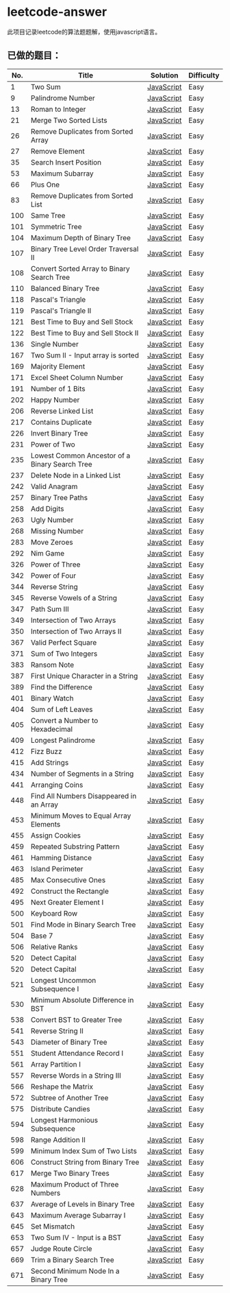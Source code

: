 # leetcode-answer
此项目记录leetcode的算法题题解，使用javascript语言。

## 已做的题目：

| No. | Title | Solution | Difficulty |
| --- | --- | ------ | ------ |
|  1  | Two Sum                         | [JavaScript](https://github.com/laizimo/leetcode-answer/blob/master/first%20day/Two%20Sum.md) |    Easy    |
|  9  | Palindrome Number                         | [JavaScript](https://github.com/laizimo/leetcode-answer/blob/master/first%20day/Palindrome%20Number.md) |    Easy    |
|  13  | Roman to Integer                         | [JavaScript](https://github.com/laizimo/leetcode-answer/blob/master/eighth%20day/Roman%20to%20Integer.md) |    Easy    |
|  21  | Merge Two Sorted Lists                   | [JavaScript](https://github.com/laizimo/leetcode-answer/blob/master/thirteenth%20day/Merge%20Two%20Sorted%20Lists.md) |    Easy    |
|  26  | Remove Duplicates from Sorted Array                           | [JavaScript](https://github.com/laizimo/leetcode-answer/blob/master/second%20day/Remove%20Duplicates%20from%20Sorted%20Array.md) |    Easy    |
|  27  | Remove Element                           | [JavaScript](https://github.com/laizimo/leetcode-answer/blob/master/thirteenth%20day/Remove%20Element.md) |    Easy    |
|  35  | Search Insert Position                   | [JavaScript](https://github.com/laizimo/leetcode-answer/blob/master/thirteenth%20day/Search%20Insert%20Position.md) |    Easy    |
|  53  | Maximum Subarray                         | [JavaScript](https://github.com/laizimo/leetcode-answer/blob/master/thirteenth%20day/Maximum%20Subarray.md) |    Easy    |
|  66  | Plus One                                 | [JavaScript](https://github.com/laizimo/leetcode-answer/blob/master/fourteenth%20day/Plus%20One.md) |    Easy    |
|  83  | Remove Duplicates from Sorted List       | [JavaScript](https://github.com/laizimo/leetcode-answer/blob/master/twelveth%20day/Remove%20Duplicates%20from%20Sorted%20List.md) |    Easy    |
| 100  | Same Tree                                | [JavaScript](https://github.com/laizimo/leetcode-answer/blob/master/eighth%20day/Same%20Tree.md) |    Easy    |
| 101  | Symmetric Tree                           | [JavaScript](https://github.com/laizimo/leetcode-answer/blob/master/thirteenth%20day/Symmetric%20Tree.md) |    Easy    |
| 104  | Maximum Depth of Binary Tree             | [JavaScript](https://github.com/laizimo/leetcode-answer/blob/master/third%20day/Maximum%20Depth%20of%20Binary%20Tree.md) |    Easy    |
| 107  | Binary Tree Level Order Traversal II     | [JavaScript](https://github.com/laizimo/leetcode-answer/blob/master/twelveth%20day/Binary%20Tree%20Level%20Order%20Traversal%20II.md) |    Easy    |
| 108  | Convert Sorted Array to Binary Search Tree | [JavaScript](https://github.com/laizimo/leetcode-answer/blob/master/eleventh%20day/Convert%20Sorted%20Array%20to%20Binary%20Search%20Tree.md) |    Easy    |
| 110  | Balanced Binary Tree                     | [JavaScript](https://github.com/laizimo/leetcode-answer/blob/master/first%20day/Balanced%20Binary%20Tree.md) |    Easy    |
| 118  | Pascal's Triangle                        | [JavaScript](https://github.com/laizimo/leetcode-answer/blob/master/fourteenth%20day/Pascal's%20Triangle.md) |    Easy    |
| 119  | Pascal's Triangle II                     | [JavaScript](https://github.com/laizimo/leetcode-answer/blob/master/fourteenth%20day/Pascal's%20Triangle%20II.md) |    Easy    |
| 121  | Best Time to Buy and Sell Stock          | [JavaScript](https://github.com/laizimo/leetcode-answer/blob/master/eleventh%20day/Best%20Time%20to%20Buy%20and%20Sell%20Stock.md) |    Easy    |
| 122  | Best Time to Buy and Sell Stock II       | [JavaScript](https://github.com/laizimo/leetcode-answer/blob/master/sixth%20day/Best%20Time%20to%20Buy%20and%20Sell%20Stock%20II.md) |    Easy    |
| 136  | Single Number                            | [JavaScript](https://github.com/laizimo/leetcode-answer/blob/master/third%20day/Single%20Number.md) |    Easy    |
| 167  | Two Sum II - Input array is sorted       | [JavaScript](https://github.com/laizimo/leetcode-answer/blob/master/sixth%20day/Two%20Sum%20II%20-%20Input%20array%20is%20sorted.md) |    Easy    |
| 169  | Majority Element                         | [JavaScript](https://github.com/laizimo/leetcode-answer/blob/master/seventh%20day/Majority%20Element.md) |    Easy    |
| 171  | Excel Sheet Column Number                | [JavaScript](https://github.com/laizimo/leetcode-answer/blob/master/sixth%20day/Excel%20Sheet%20Column%20Number.md) |    Easy    |
| 191  | Number of 1 Bits                         | [JavaScript](https://github.com/laizimo/leetcode-answer/blob/master/thirteenth%20day/Number%20of%201%20Bits.md) |    Easy    |
| 202  | Happy Number                             | [JavaScript](https://github.com/laizimo/leetcode-answer/blob/master/eleventh%20day/Happy%20Number.md) |    Easy    |
| 206  | Reverse Linked List                      | [JavaScript](https://github.com/laizimo/leetcode-answer/blob/master/ninth%20day/Reverse%20Linked%20List.md) |    Easy    |
| 217  | Contains Duplicate                       | [JavaScript](https://github.com/laizimo/leetcode-answer/blob/master/ninth%20day/Contains%20Duplicate.md) |    Easy    |
| 226  | Invert Binary Tree                       | [JavaScript](https://github.com/laizimo/leetcode-answer/blob/master/fourth%20day/Invert%20Binary%20Tree.md) |    Easy    |
| 231  | Power of Two                             | [JavaScript](https://github.com/laizimo/leetcode-answer/blob/master/twelveth%20day/Power%20of%20Two.md) |    Easy    |
| 235  | Lowest Common Ancestor of a Binary Search Tree                             | [JavaScript](https://github.com/laizimo/leetcode-answer/blob/master/thirteenth%20day/Lowest%20Common%20Ancestor%20of%20a%20Binary%20Search%20Tree.md) |    Easy    |
| 237  | Delete Node in a Linked List                             | [JavaScript](https://github.com/laizimo/leetcode-answer/blob/master/eighth%20day/Delete%20Node%20in%20a%20Linked%20List.md) |    Easy    |
| 242  | Valid Anagram                             | [JavaScript](https://github.com/laizimo/leetcode-answer/blob/master/eighth%20day/Valid%20Anagram.md) |    Easy    |
| 257  | Binary Tree Paths                             | [JavaScript](https://github.com/laizimo/leetcode-answer/blob/master/thirteenth%20day/Binary%20Tree%20Paths.md) |    Easy    |
| 258  | Add Digits                             | [JavaScript](https://github.com/laizimo/leetcode-answer/blob/master/fourth%20day/Add%20Digits.md) |    Easy    |
| 263  | Ugly Number                             | [JavaScript](https://github.com/laizimo/leetcode-answer/blob/master/thirteenth%20day/Ugly%20Number.md) |    Easy    |
| 268  | Missing Number                             | [JavaScript](https://github.com/laizimo/leetcode-answer/blob/master/tenth%20day/Missing%20Number.md) |    Easy    |
| 283  | Move Zeroes                             | [JavaScript](https://github.com/laizimo/leetcode-answer/blob/master/fifth%20day/Move%20Zeroes.md) |    Easy    |
| 292  | Nim Game                             | [JavaScript](https://github.com/laizimo/leetcode-answer/blob/master/third%20day/Nim%20Game.md) |    Easy    |
| 326  | Power of Three                             | [JavaScript](https://github.com/laizimo/leetcode-answer/blob/master/twelveth%20day/Power%20of%20Three.md) |    Easy    |
| 342  | Power of Four                             | [JavaScript](https://github.com/laizimo/leetcode-answer/blob/master/fourteenth%20day/Power%20of%20Four.md) |    Easy    |
| 344  | Reverse String                             | [JavaScript](https://github.com/laizimo/leetcode-answer/blob/master/second%20day/Reverse%20String.md) |    Easy    |
| 345  | Reverse Vowels of a String                             | [JavaScript](https://github.com/laizimo/leetcode-answer/blob/master/fourteenth%20day/Reverse%20Vowels%20of%20a%20String.md) |    Easy    |
| 347  | Path Sum III                             | [JavaScript](https://github.com/laizimo/leetcode-answer/blob/master/thirteenth%20day/Path%20Sum%20III.md) |    Easy    |
| 349  | Intersection of Two Arrays                             | [JavaScript](https://github.com/laizimo/leetcode-answer/blob/master/sixth%20day/Intersection%20of%20Two%20Arrays.md) |    Easy    |
| 350  | Intersection of Two Arrays II                             | [JavaScript](https://github.com/laizimo/leetcode-answer/blob/master/tenth%20day/Intersection%20of%20Two%20Arrays%20II.md) |    Easy    |
| 367  | Valid Perfect Square                             | [JavaScript](https://github.com/laizimo/leetcode-answer/blob/master/fourteenth%20day/Valid%20Perfect%20Square.md) |    Easy    |
| 371  | Sum of Two Integers                             | [JavaScript](https://github.com/laizimo/leetcode-answer/blob/master/fourth%20day/Sum%20of%20Two%20Integers.md) |    Easy    |
| 383  | Ransom Note                             | [JavaScript](https://github.com/laizimo/leetcode-answer/blob/master/sixth%20day/Ransom%20Note.md) |    Easy    |
| 387  | First Unique Character in a String                             | [JavaScript](https://github.com/laizimo/leetcode-answer/blob/master/seventh%20day/First%20Unique%20Character%20in%20a%20String.md) |    Easy    |
| 389  | Find the Difference                             | [JavaScript](https://github.com/laizimo/leetcode-answer/blob/master/fifth%20day/Find%20the%20Difference.md) |    Easy    |
| 401  | Binary Watch                             | [JavaScript](https://github.com/laizimo/leetcode-answer/blob/master/tenth%20day/Binary%20Watch.md) |    Easy    |
| 404  | Sum of Left Leaves                             | [JavaScript](https://github.com/laizimo/leetcode-answer/blob/master/seventh%20day/Sum%20of%20Left%20Leaves.md) |    Easy    |
| 405  | Convert a Number to Hexadecimal                             | [JavaScript](https://github.com/laizimo/leetcode-answer/blob/master/eleventh%20day/Convert%20a%20Number%20to%20Hexadecimal.md) |    Easy    |
| 409  | Longest Palindrome                             | [JavaScript](https://github.com/laizimo/leetcode-answer/blob/master/ninth%20day/Longest%20Palindrome.md) |    Easy    |
| 412  | Fizz Buzz                             | [JavaScript](https://github.com/laizimo/leetcode-answer/blob/master/second%20day/Fizz%20Buzz.md) |    Easy    |
| 415  | Add Strings                             | [JavaScript](https://github.com/laizimo/leetcode-answer/blob/master/eleventh%20day/Add%20Strings.md) |    Easy    |
| 434  | Number of Segments in a String                             | [JavaScript](https://github.com/laizimo/leetcode-answer/blob/master/first%20day/Number%20of%20Segments%20in%20a%20String.md) |    Easy    |
| 441  | Arranging Coins                             | [JavaScript](https://github.com/laizimo/leetcode-answer/blob/master/first%20day/Arranging%20Coins.md) |    Easy    |
| 448  | Find All Numbers Disappeared in an Array                             | [JavaScript](https://github.com/laizimo/leetcode-answer/blob/master/fourth%20day/Find%20All%20Numbers%20Disappeared%20in%20an%20Array.md) |    Easy    |
| 453  | Minimum Moves to Equal Array Elements                             | [JavaScript](https://github.com/laizimo/leetcode-answer/blob/master/sixth%20day/Minimum%20Moves%20to%20Equal%20Array%20Elements.md) |    Easy    |
| 455  | Assign Cookies                             | [JavaScript](https://github.com/laizimo/leetcode-answer/blob/master/tenth%20day/Assign%20Cookies.md) |    Easy    |
| 459  | Repeated Substring Pattern                             | [JavaScript](https://github.com/laizimo/leetcode-answer/blob/master/fourteenth%20day/Repeated%20Substring%20Pattern.md) |    Easy    |
| 461  | Hamming Distance                             | [JavaScript](https://github.com/laizimo/leetcode-answer/blob/master/first%20day/hamming%20distance.md) |    Easy    |
| 463  | Island Perimeter                             | [JavaScript](https://github.com/laizimo/leetcode-answer/blob/master/third%20day/Island%20Perimeter.md) |    Easy    |
| 485  | Max Consecutive Ones                             | [JavaScript](https://github.com/laizimo/leetcode-answer/blob/master/third%20day/Max%20Consecutive%20Ones.md) |    Easy    |
| 492  | Construct the Rectangle                             | [JavaScript](https://github.com/laizimo/leetcode-answer/blob/master/fifth%20day/Construct%20the%20Rectangle.md) |    Easy    |
| 495  | Next Greater Element I                             | [JavaScript](https://github.com/laizimo/leetcode-answer/blob/master/third%20day/Next%20Greater%20Element%20I.md) |    Easy    |
| 500  | Keyboard Row                             | [JavaScript](https://github.com/laizimo/leetcode-answer/blob/master/second%20day/Keyboard%20Row.md) |    Easy    |
| 501  | Find Mode in Binary Search Tree                             | [JavaScript](https://github.com/laizimo/leetcode-answer/blob/master/fourteenth%20day/Find%20Mode%20in%20Binary%20Search%20Tree.md) |    Easy    |
| 504  | Base 7                             | [JavaScript](https://github.com/laizimo/leetcode-answer/blob/master/tenth%20day/Base%207.md) |    Easy    |
| 506  | Relative Ranks                             | [JavaScript](https://github.com/laizimo/leetcode-answer/blob/master/eighth%20day/Relative%20Ranks.md) |    Easy    |
| 520  | Detect Capital                             | [JavaScript](https://github.com/laizimo/leetcode-answer/blob/master/fourth%20day/Detect%20Capital.md) |    Easy    |
| 520  | Detect Capital                             | [JavaScript](https://github.com/laizimo/leetcode-answer/blob/master/fourth%20day/Detect%20Capital.md) |    Easy    |
| 521  | Longest Uncommon Subsequence I                             | [JavaScript](https://github.com/laizimo/leetcode-answer/blob/master/sixth%20day/Longest%20Uncommon%20Subsequence%20I.md) |    Easy    |
| 530  | Minimum Absolute Difference in BST                             | [JavaScript](https://github.com/laizimo/leetcode-answer/blob/master/sixth%20day/Minimum%20Absolute%20Difference%20in%20BST.md) |    Easy    |
| 538  | Convert BST to Greater Tree                             | [JavaScript](https://github.com/laizimo/leetcode-answer/blob/master/sixth%20day/Convert%20BST%20to%20Greater%20Tree.md) |    Easy    |
| 541  | Reverse String II                             | [JavaScript](https://github.com/laizimo/leetcode-answer/blob/master/tenth%20day/Reverse%20String%20II.md) |    Easy    |
| 543  | Diameter of Binary Tree                             | [JavaScript](https://github.com/laizimo/leetcode-answer/blob/master/tenth%20day/Diameter%20of%20Binary%20Tree.md) |    Easy    |
| 551  | Student Attendance Record I                             | [JavaScript](https://github.com/laizimo/leetcode-answer/blob/master/tenth%20day/Student%20Attendance%20Record%20I.md) |    Easy    |
| 561  | Array Partition I                             | [JavaScript](https://github.com/laizimo/leetcode-answer/blob/master/first%20day/Array%20Partition%20I.md) |    Easy    |
| 557  | Reverse Words in a String III                             | [JavaScript](https://github.com/laizimo/leetcode-answer/blob/master/second%20day/Reverse%20Words%20in%20a%20String%20III.md) |    Easy    |
| 566  | Reshape the Matrix                             | [JavaScript](https://github.com/laizimo/leetcode-answer/blob/master/second%20day/Reshape%20the%20Matrix.md) |    Easy    |
| 572  | Subtree of Another Tree                             | [JavaScript](https://github.com/laizimo/leetcode-answer/blob/master/twelveth%20day/Subtree%20of%20Another%20Tree.md) |    Easy    |
| 575  | Distribute Candies                             | [JavaScript](https://github.com/laizimo/leetcode-answer/blob/master/second%20day/Distribute%20Candies.md) |    Easy    |
| 594  | Longest Harmonious Subsequence                             | [JavaScript](https://github.com/laizimo/leetcode-answer/blob/master/eleventh%20day/Longest%20Harmonious%20Subsequence.md) |    Easy    |
| 598  | Range Addition II                             | [JavaScript](https://github.com/laizimo/leetcode-answer/blob/master/fifth%20day/Range%20Addition%20II.md) |    Easy    |
| 599  | Minimum Index Sum of Two Lists                             | [JavaScript](https://github.com/laizimo/leetcode-answer/blob/master/eighth%20day/Minimum%20Index%20Sum%20of%20Two%20Lists.md) |    Easy    |
| 606  | Construct String from Binary Tree                             | [JavaScript](https://github.com/laizimo/leetcode-answer/blob/master/fifth%20day/Construct%20String%20from%20Binary%20Tree.md) |    Easy    |
| 617  | Merge Two Binary Trees                             | [JavaScript](https://github.com/laizimo/leetcode-answer/blob/master/first%20day/Merge%20Two%20Binary%20Tree.md) |    Easy    |
| 628  | Maximum Product of Three Numbers                             | [JavaScript](https://github.com/laizimo/leetcode-answer/blob/master/tenth%20day/Maximum%20Product%20of%20Three%20Numbers.md) |    Easy    |
| 637  | Average of Levels in Binary Tree                             | [JavaScript](https://github.com/laizimo/leetcode-answer/blob/master/third%20day/Average%20of%20Levels%20in%20Binary%20Tree.md) |    Easy    |
| 643  | Maximum Average Subarray I                             | [JavaScript](https://github.com/laizimo/leetcode-answer/blob/master/fourteenth%20day/Maximum%20Average%20Subarray%20I.md) |    Easy    |
| 645  | Set Mismatch                             | [JavaScript](https://github.com/laizimo/leetcode-answer/blob/master/twelveth%20day/Set%20Mismatch.md) |    Easy    |
| 653  | Two Sum IV - Input is a BST                             | [JavaScript](https://github.com/laizimo/leetcode-answer/blob/master/fifth%20day/Two%20Sum%20IV%20-%20Input%20is%20a%20BST.md) |    Easy    |
| 657  | Judge Route Circle                             | [JavaScript](https://github.com/laizimo/leetcode-answer/blob/master/first%20day/Judge%20Route%20Circle.md) |    Easy    |
| 669  | Trim a Binary Search Tree                             | [JavaScript](https://github.com/laizimo/leetcode-answer/blob/master/second%20day/Trim%20a%20Binary%20Search%20Tree.md) |    Easy    |
| 671  | Second Minimum Node In a Binary Tree                            | [JavaScript](https://github.com/laizimo/leetcode-answer/blob/master/eleventh%20day/Second%20Minimum%20Node%20In%20a%20Binary%20Tree.md) |    Easy    |
